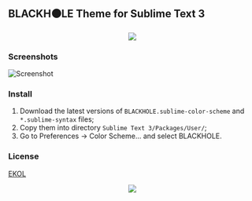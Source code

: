 ## BLACKH⚫LE Theme for Sublime Text 3

<p align="center"><a href="#readme"><img src="https://gh.kaos.st/blackhole.jpg"/></a></p>

### Screenshots

![Screenshot](https://gh.kaos.st/blackhole-sublime.png)

### Install

1. Download the latest versions of `BLACKHOLE.sublime-color-scheme` and `*.sublime-syntax` files;
2. Copy them into directory `Sublime Text 3/Packages/User/`;
3. Go to Preferences → Color Scheme… and select BLACKHOLE.

### License

[EKOL](https://essentialkaos.com/ekol)

<p align="center"><a href="https://essentialkaos.com"><img src="https://gh.kaos.st/ekgh.svg"/></a></p>
